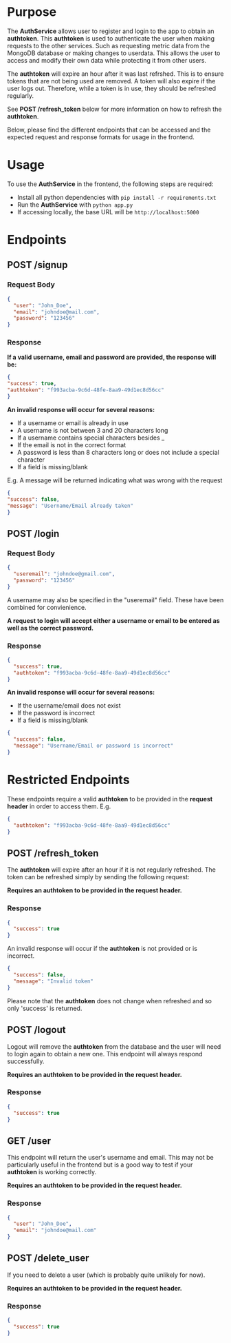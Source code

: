 # Purpose

The **AuthService** allows user to register and login to the app to obtain an **authtoken**.
This **authtoken** is used to authenticate the user when making requests to the other services.
Such as requesting metric data from the MongoDB database or making changes to userdata.
This allows the user to access and modify their own data while protecting it from other users.

The **authtoken** will expire an hour after it was last refrshed.
This is to ensure tokens that are not being used are removed.
A token will also expire if the user logs out.
Therefore, while a token is in use, they should be refreshed regularly.

See **POST /refresh_token** below for more information on how to refresh the **authtoken**.

Below, please find the different endpoints that can be accessed and the expected request and response formats for usage in the frontend.

# Usage 

To use the **AuthService** in the frontend, the following steps are required:
- Install all python dependencies with `pip install -r requirements.txt`
- Run the **AuthService** with `python app.py`
- If accessing locally, the base URL will be `http://localhost:5000`

# Endpoints

## POST /signup

### Request Body

```json
{
  "user": "John_Doe",
  "email": "johndoe@mail.com",
  "password": "123456"
}
```
### Response
    
**If a valid username, email and password are provided, the response will be:**
```json
{
"success": true,
"authtoken": "f993acba-9c6d-48fe-8aa9-49d1ec8d56cc"
}
```

**An invalid response will occur for several reasons:**
- If a username or email is already in use
- A username is not between 3 and 20 characters long
- If a username contains special characters besides _
- If the email is not in the correct format
- A password is less than 8 characters long or does not include a special character
- If a field is missing/blank

E.g. A message will be returned indicating what was wrong with the request
```json
{
"success": false,
"message": "Username/Email already taken"
}
```

## POST /login

### Request Body
```json
{
  "useremail": "johndoe@gmail.com",
  "password": "123456"
}
```
A username may also be specified in the "useremail" field. These have been combined for convienience.

**A request to login will accept either a username or email to be entered as well as the correct password.**
### Response
```json
{
  "success": true,
  "authtoken": "f993acba-9c6d-48fe-8aa9-49d1ec8d56cc"
}
```
**An invalid response will occur for several reasons:**
- If the username/email does not exist
- If the password is incorrect
- If a field is missing/blank
```json
{
  "success": false,
  "message": "Username/Email or password is incorrect"
}
```

# Restricted Endpoints

These endpoints require a valid **authtoken** to be provided in the **request header** in order to access them. E.g.

```json
{
  "authtoken": "f993acba-9c6d-48fe-8aa9-49d1ec8d56cc"
}
```

## POST /refresh_token

The **authtoken** will expire after an hour if it is not regularly refreshed.
The token can be refreshed simply by sending the following request:

**Requires an **authtoken** to be provided in the request header.**

### Response

```json
{
  "success": true
}
```

An invalid response will occur if the **authtoken** is not provided or is incorrect.
```json
{
  "success": false,
  "message": "Invalid token"
}
```

Please note that the **authtoken** does not change when refreshed and so only 'success' is returned.

## POST /logout

Logout will remove the **authtoken** from the database and the user will need to login again to obtain a new one.
This endpoint will always respond successfully.

**Requires an **authtoken** to be provided in the request header.**

### Response

```json
{
  "success": true
}
```

## GET /user

This endpoint will return the user's username and email. 
This may not be particularly useful in the frontend but is a good way to test if your **authtoken** is working correctly.

**Requires an **authtoken** to be provided in the request header.**

### Response

```json
{
  "user": "John_Doe",
  "email": "johndoe@mail.com"
}
```

## POST /delete_user

If you need to delete a user (which is probably quite unlikely for now). 

**Requires an **authtoken** to be provided in the request header.**

### Response

```json
{
  "success": true
}
```